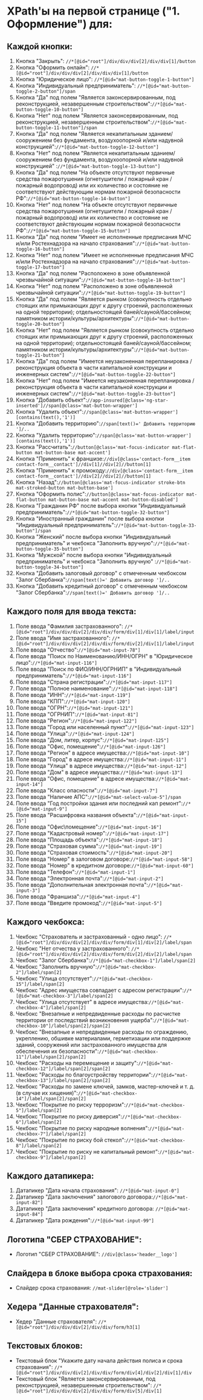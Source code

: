 # XPath'ы на первой странице ("1. Оформление") для:    

## Каждой кнопки:  

   1. Кнопка "Закрыть": `//*[@id="root"]/div/div/div[2]/div/div[1]/button`
   2. Кнопка "Оформить онлайн": `//*[@id="root"]/div/div/div[2]/div/div/div[1]/button`  
   3. Кнопка "Юридическое лицо": `//*[@id="mat-button-toggle-1-button"]`
   4. Кнопка "Индивидуальный предприниматель": `//*[@id="mat-button-toggle-2-button"]/span`
   5. Кнопка "Да" под полем "Является законсервированным, под реконструкцией, незавершенным строительством":`//*[@id="mat-button-toggle-10-button"]`
   6. Кнопка "Нет" под полем "Является законсервированным, под реконструкцией, незавершенным строительством":`//*[@id="mat-button-toggle-11-button"]/span`
   7. Кнопка "Да" под полем "Является некапитальным зданием/сооружением без фундамента, воздухоопорной и/или надувной конструкцией":`//*[@id="mat-button-toggle-12-button"]`
   8. Кнопка "Нет" под полем "Является некапитальным зданием/сооружением без фундамента, воздухоопорной и/или надувной конструкцией" :`//*[@id="mat-button-toggle-13-button"]`
   9. Кнопка "Да" под полем "На объекте отсутствуют первичные средства пожаротушения (огнетушители / пожарный кран / пожарный водопровод) или их количество и состояние не соответствуют действующим нормам пожарной безопасности РФ":`//*[@id="mat-button-toggle-14-button"]`
   10. Кнопка "Нет" под полем "На объекте отсутствуют первичные средства пожаротушения (огнетушители / пожарный кран / пожарный водопровод) или их количество и состояние не соответствуют действующим нормам пожарной безопасности РФ":`//*[@id="mat-button-toggle-15-button"]`
   11. Кнопка "Да" под полем "Имеет не исполненные предписания МЧС и/или Ростехнадзора на начало страхования":`//*[@id="mat-button-toggle-16-button"]`
   12. Кнопка "Нет" под полем "Имеет не исполненные предписания МЧС и/или Ростехнадзора на начало страхования":`//*[@id="mat-button-toggle-17-button"]`
   13. Кнопка "Да" под полем "Расположено в зоне объявленной чрезвычайной ситуации":`//*[@id="mat-button-toggle-18-button"]`
   14. Кнопка "Нет" под полем "Расположено в зоне объявленной чрезвычайной ситуации":`//*[@id="mat-button-toggle-19-button"]`
   15. Кнопка "Да" под полем "Является рынком (совокупность отдельно стоящих или примыкающих друг к другу строений, расположенных на одной территории); отдельностоящей баней/сауной/бассейном; памятником истории/культуры/архитектуры":`//*[@id="mat-button-toggle-20-button"]`
   16. Кнопка "Нет" под полем "Является рынком (совокупность отдельно стоящих или примыкающих друг к другу строений, расположенных на одной территории); отдельностоящей баней/сауной/бассейном; памятником истории/культуры/архитектуры":`//*[@id="mat-button-toggle-21-button"]`
   17. Кнопка "Да" под полем "Имеется неузаконенная перепланировка / реконструкция объекта в части капитальной конструкции и инженерных систем":`//*[@id="mat-button-toggle-22-button"]`
   18. Кнопка "Нет" под полем "Имеется неузаконенная перепланировка / реконструкция объекта в части капитальной конструкции и инженерных систем":`//*[@id="mat-button-toggle-23-button"]`
   19. Кнопка "Добавить объект":`//app-insured[@class='ng-star-inserted']//span[@class='mat-button-wrapper']`
   20. Кнопка "Удалить объект":`//span[@class='mat-button-wrapper'][contains(text(),'1')]`
   21. Кнопка "Добавить территорию":`//span[text()=' Добавить территорию ']/..`
   22. Кнопка "Удалить территорию":`//span[@class='mat-button-wrapper'][contains(text(),'1')]`
   23. Кнопка "Рассчитать":`//button[@class='mat-focus-indicator mat-flat-button mat-button-base mat-accent']`
   24. Кнопка "Применить" к франшизе:`//div[@class='contact-form__item contact-form__contact']//div[1]//div[2]//button[1]`
   25. Кнопка "Применить" к промокоду:`//div[@class='contact-form__item contact-form__contact']//div[2]//div[2]//button[1]`
   26. Кнопка "Назад":`//button[@class='mat-focus-indicator stroke-btn mat-stroked-button mat-button-base']`
   27. Кнопка "Оформить полис":`//button[@class='mat-focus-indicator mat-flat-button mat-button-base mat-accent mat-button-disabled']`
   28. Кнопка "Гражданин РФ" после выбора кнопки "Индивидуальный предприниматель":`//*[@id="mat-button-toggle-32-button"]`
   29. Кнопка "Иностранный гражданин" после выбора кнопки "Индивидуальный предприниматель":`//*[@id="mat-button-toggle-33-button"]/span`
   30. Кнопка "Женский" после выбора кнопки "Индивидуальный предприниматель" и чекбокса "Заполнить вручную":`//*[@id="mat-button-toggle-35-button"]`
   31. Кнопка "Мужской" после выбора кнопки "Индивидуальный предприниматель" и чекбокса "Заполнить вручную" :`//*[@id="mat-button-toggle-34-button"]`
   32. Кнопка "Добавить залоговый договор" с отмеченным чекбоксом "Залог Сбербанка":`//span[text()=' Добавить договор ']/..`
   33. Кнопка "Добавить кредитный договор" с отмеченным чекбоксом "Залог Сбербанка":`//span[text()=' Добавить договор ']/..`    

## Каждого поля для ввода текста:

   1. Поле ввода "Фамилия застрахованного": `//*[@id="root"]/div/div/div[2]/div/div/form/div[1]/div[1]/label/input`
   2. Поле ввода "Имя застрахованного": `//*[@id="root"]/div/div/div[2]/div/div/form/div[2]/div[1]/label/input`
   3. Поле ввода "Отчество":`//*[@id="mat-input-78"]`
   4. Поле ввода "Поиск по Наименованию/ИНН/ОГРН" в "Юридическое лицо":`//*[@id="mat-input-116"]`
   5. Поле ввода "Поиск по ФИО/ИНН/ОГРНИП" в "Индивидуальный предприниматель":`//*[@id="mat-input-116"]`
   6. Поле ввода "Страна регистрации":`//*[@id="mat-input-117"]`
   7. Поле ввода "Полное наименование":`//*[@id="mat-input-118"]`
   8. Поле ввода "ИНН":`//*[@id="mat-input-119"]`
   11. Поле ввода "КПП":`//*[@id="mat-input-120"]`
   12. Поле ввода "ОГРН":`//*[@id="mat-input-121"]`
   13. Поле ввода "ОГРНИП":`//*[@id="mat-input-81"]`
   14. Поле ввода "Регион":`//*[@id="mat-input-122"]`
   15. Поле ввода "Город или населенный пункт":`//*[@id="mat-input-123"]`
   16. Поле ввода "Улица":`//*[@id="mat-input-124"]`
   17. Поле ввода "Дом, литер, корпус":`//*[@id="mat-input-125"]`
   18. Поле ввода "Офис, помещение":`//*[@id="mat-input-126"]`
   19. Поле ввода "Регион" в адресе имущества:`//*[@id="mat-input-10"]`
   20. Поле ввода "Город" в адресе имущества:`//*[@id="mat-input-11"]`
   21. Поле ввода "Улица" в адресе имущества:`//*[@id="mat-input-12"]`
   22. Поле ввода "Дом" в адресе имущества:`//*[@id="mat-input-13"]`
   23. Поле ввода "Офис, помещение" в адресе имущества:`//*[@id="mat-input-14"]`
   24. Поле ввода "Класс опасности":`//*[@id="mat-input-7"]`
   25. Поле ввода "Наличие АПС":`//*[@id="mat-select-value-5"]/span`
   26. Поле ввода "Год постройки здания или последний кап ремонт":`//*[@id="mat-input-9"]`
   27. Поле ввода "Расшифровка названия объекта":`//*[@id="mat-input-15"]`
   28. Поле ввода "Офис\помещение":`//*[@id="mat-input-16"]`
   29. Поле ввода "Кадастровый номер":`//*[@id="mat-input-17"]`
   30. Поле ввода "Площадь объекта":`//*[@id="mat-input-18"]`
   31. Поле ввода "Страховая сумма":`//*[@id="mat-input-19"]`
   32. Поле ввода "Страховая стоимость":`//*[@id="mat-input-20"]`
   33. Поле ввода "Номер" в залоговом договоре:`//*[@id="mat-input-58"]`
   34. Поле ввода "Номер" в кредитном договоре:`//*[@id="mat-input-60"]`
   35. Поле ввода "Телефон":`//*[@id="mat-input-1"]`
   36. Поле ввода "Электронная почта":`//*[@id="mat-input-2"]`
   37. Поле ввода "Дополнительная электронная почта":`//*[@id="mat-input-3"]`
   38. Поле ввода "Франшиза":`//*[@id="mat-input-4"]`
   39. Поле ввода "Введите промокод":`//*[@id="mat-input-5"]`    

## Каждого чекбокса:

   1. Чекбокс "Страхователь и застрахованный - одно лицо": `//*[@id="root"]/div/div/div[2]/div/div/form/div[1]/div[2]/label/span`
   2. Чекбокс "Нет отчества у застрахованного": `//*[@id="root"]/div/div/div[2]/div/div/form/div[2]/div[2]/label/span`
   3. Чекбокс "Залог Сбербанка":`//*[@id="mat-checkbox-1"]/label/span[2]`
   4. Чекбокс "Заполнить вручную":`//*[@id="mat-checkbox-2"]/label/span[2]`
   5. Чекбокс "Улица отсутствует":`//*[@id="mat-checkbox-15"]/label/span[2]`
   6. Чекбокс "Адрес имущества совпадает с адресом регистрации":`//*[@id="mat-checkbox-3"]/label/span[2]`
   7. Чекбокс "Улица отсутствует" в адресе имущества:`//*[@id="mat-checkbox-4"]/label/span[2]`
   8. Чекбокс "Внезапные и непредвиденные расходы по расчистке территории от последствий возникновения ущерба":`//*[@id="mat-checkbox-10"]/label/span[2]/span[2]`
   9. Чекбокс "Внезапные и непредвиденные расходы по ограждению, укреплению, обшивке материалами, герметизации или поддержке зданий, сооружений или застрахованного имущества для обеспечения их безопасности":`//*[@id="mat-checkbox-11"]/label/span[2]/span[2]`
   10. Чекбокс "Расходы на перемещение и защиту":`//*[@id="mat-checkbox-12"]/label/span[2]/span[2]`
   11. Чекбокс "Расходы по благоустройству территории":`//*[@id="mat-checkbox-13"]/label/span[2]/span[2]`
   12. Чекбокс "Расходы по замене ключей, замков, мастер-ключей и т. д. (в случае их хищения)":`//*[@id="mat-checkbox-14"]/label/span[2]/span[2]`
   13. Чекбокс "Покрытие по риску терроризм":`//*[@id="mat-checkbox-5"]/label/span[2]`
   14. Чекбокс "Покрытие по риску диверсия":`//*[@id="mat-checkbox-6"]/label/span[2]`
   15. Чекбокс "Покрытие по риску народные волнения":`//*[@id="mat-checkbox-7"]/label/span[2]`
   16. Чекбокс "Покрытие по риску бой стекол":`//*[@id="mat-checkbox-8"]/label/span[2]`
   17. Чекбокс "Покрытие по риску не капитальный ремонт":`//*[@id="mat-checkbox-9"]/label/span[2]`    

## Каждого датапикера:

1. Датапикер "Дата начала страхования": `//*[@id="mat-input-0"]` 
2. Датапикер "Дата заключения" залогового договора:`//*[@id="mat-input-82"]`
3. Датапикер "Дата заключения" кредитного договора: `//*[@id="mat-input-84"]`    
4. Датапикер "Дата рождения":`//*[@id="mat-input-99"]`

## Логотипа "СБЕР СТРАХОВАНИЕ":

   - Логотип "СБЕР СТРАХОВАНИЕ": `//div[@class='header__logo']`    

## Слайдера в блоке выбора срока страхования:

   - Слайдер срока страхования: `//mat-slider[@role='slider']`

## Хедера "Данные страхователя":

   - Хедер "Данные страхователя": `//*[@id="root"]/div/div/div[2]/div/div/form/h3[1]`    
   
## Текстовых блоков:

   - Текстовый блок "Укажите дату начала действия полиса и срока страхования": `//*[@id="root"]/div/div/div[2]/div/div/form/div[4]/div[2]/div[1]/div`
   - Текстовый блок "Является законсервированным, под реконструкцией, незавершенным строительством": `//*[@id="root"]/div/div/div[2]/div/div/form/div[5]/div[1]`  